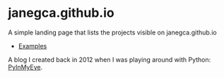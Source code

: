 # janegca.github.io

A simple landing page that lists the projects visible on janegca.github.io

- [Examples](https://janegca.github.io/examples/)

A blog I created back in 2012 when I was playing around with Python: [PyInMyEye](https://pyinmyeye.blogspot.com/).


